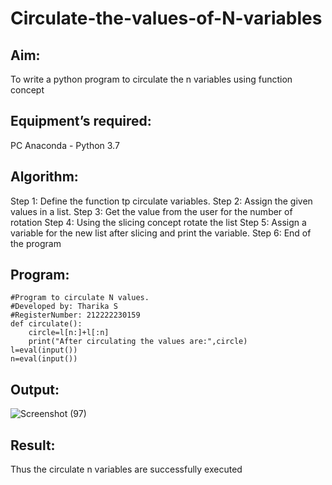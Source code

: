 # Circulate-the-values-of-N-variables
## Aim:
To write a python program to circulate the n variables using function concept
## Equipment’s required:
PC
Anaconda - Python 3.7
## Algorithm: 
Step 1:
Define the function tp circulate variables.
Step 2:
Assign the given values in a list.
Step 3:
Get the value from the user for the number of rotation
Step 4:
Using the slicing concept rotate the list
Step 5:
Assign a variable for the new list after slicing and print the variable.
Step 6:
End of the program
## Program:
```
#Program to circulate N values.
#Developed by: Tharika S
#RegisterNumber: 212222230159
def circulate():
    circle=l[n:]+l[:n]
    print("After circulating the values are:",circle)
l=eval(input())
n=eval(input())
```
## Output:
![Screenshot (97)](https://github.com/tharikasankar/Circulate-the-values-of-N-variables/assets/119475507/55845ec4-f842-4db3-a5f1-6918d1258cf3)

## Result:
Thus the circulate n variables are successfully executed
